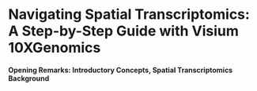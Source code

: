 # Navigating Spatial Transcriptomics: A Step-by-Step Guide with Visium 10XGenomics
#### Opening Remarks: Introductory Concepts, Spatial Transcriptomics Background ####

